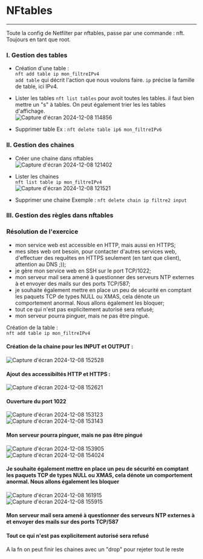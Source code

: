 # NFtables
---
Toute la config de Netfilter par nftables, passe par une commande : nft. Toujours en tant que root.  

### I. Gestion des tables
* Création d'une table :  
`nft add table ip mon_filtreIPv4`  
`add table` qui décrit l'action que nous voulons faire. `ip` précise la famille de table, ici IPv4.

* Lister les tables
`nft list tables` pour avoit toutes les tables. il faut bien mettre un "s" à tables. On peut également trier les les tables d'affichage.  
![Capture d'écran 2024-12-08 114856](https://github.com/user-attachments/assets/52849a42-e4d3-4a27-a013-b06ab58ca30a)

* Supprimer table
Ex : `nft delete table ip6 mon_filtreIPv6`

### II. Gestion des chaines  
* Créer une chaine dans nftables  
![Capture d'écran 2024-12-08 121402](https://github.com/user-attachments/assets/53ffe043-42f6-4711-b985-10bb39aad4ff)

* Lister les chaines  
`nft list table ip mon_filtreIPv4`  
![Capture d'écran 2024-12-08 121521](https://github.com/user-attachments/assets/c78f36c7-4d9f-4fb0-aab2-9a2b434dd4ba)

* Supprimer une chaine
Exemple : `nft delete chain ip filtre2 input`  

### III. Gestion des règles dans nftables



### Résolution de l'exercice 

* mon service web est accessible en HTTP, mais aussi en HTTPS;
* mes sites web ont besoin, pour contacter d'autres services web, d'effectuer des requêtes en HTTPS seulement (en tant que client), attention au DNS ;));
* je gère mon service web en SSH sur le port TCP/1022;
* mon serveur mail sera amené à questionner des serveurs NTP externes à et envoyer des mails sur des ports TCP/587;
* je souhaite également mettre en place un peu de sécurité en comptant les paquets TCP de types NULL ou XMAS, cela dénote un comportement anormal. Nous allons également les bloquer;
* tout ce qui n'est pas explicitement autorisé sera refusé;
* mon serveur pourra pinguer, mais ne pas être pingué.

Création de la table :  
`nft add table ip mon_filtreIPv4`  

#### Création de la chaine pour les INPUT et OUTPUT :  
![Capture d'écran 2024-12-08 152528](https://github.com/user-attachments/assets/a74a95fd-c2b5-4f54-b1f7-27f638599b7c)

#### Ajout des accessibiltés HTTP et HTTPS :  
![Capture d'écran 2024-12-08 152621](https://github.com/user-attachments/assets/5450b994-d1db-4f85-bc79-781ed69dec47)


#### Ouverture du port 1022  
![Capture d'écran 2024-12-08 153123](https://github.com/user-attachments/assets/389f814d-7d2b-464c-9f66-7425c1fac238)
![Capture d'écran 2024-12-08 153143](https://github.com/user-attachments/assets/34d83fe3-9aef-4285-9ab5-efed1b3887e6)

#### Mon serveur pourra pinguer, mais ne pas être pingué
![Capture d'écran 2024-12-08 153905](https://github.com/user-attachments/assets/10e93920-e0a8-4730-a34e-4b34d76eff7b)
![Capture d'écran 2024-12-08 154024](https://github.com/user-attachments/assets/8eec3a30-ec84-41c7-98ce-91b37516274d)

#### Je souhaite également mettre en place un peu de sécurité en comptant les paquets TCP de types NULL ou XMAS, cela dénote un comportement anormal. Nous allons également les bloquer
![Capture d'écran 2024-12-08 161915](https://github.com/user-attachments/assets/e7b13f75-19c3-40de-823d-4896350f422f)
![Capture d'écran 2024-12-08 155915](https://github.com/user-attachments/assets/d33d065b-599d-47dc-86ae-426b5b8e5370)

#### Mon serveur mail sera amené à questionner des serveurs NTP externes à et envoyer des mails sur des ports TCP/587


#### Tout ce qui n'est pas explicitement autorisé sera refusé
A la fn on peut finir les chaines avec un "drop" pour rejeter tout le reste  

